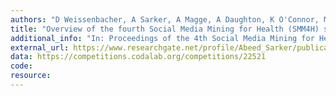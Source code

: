 ```yaml
---
authors: "D Weissenbacher, A Sarker, A Magge, A Daughton, K O'Connor, M Paul, G Gonzalez-Hernandez"
title: "Overview of the fourth Social Media Mining for Health (SMM4H) shared task at ACL 2019. "
additional_info: "In: Proceedings of the 4th Social Media Mining for Health Applications (SMM4H) Workshop & Shared Task. 2019. August. Florence, Italy. Pages: 21-30. DOI: 10.18653/v1/W19-3203"
external_url: https://www.researchgate.net/profile/Abeed_Sarker/publication/335783864_Overview_of_the_Fourth_Social_Media_Mining_for_Health_SMM4H_Shared_Tasks_at_ACL_2019/links/5d7fa6fa458515fca16cc808/Overview-of-the-Fourth-Social-Media-Mining-for-Health-SMM4H-Shared-Tasks-at-ACL-2019.pdf
data: https://competitions.codalab.org/competitions/22521
code:
resource:
---
```

